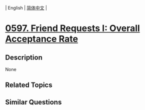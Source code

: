 
| English | [简体中文](README.md) |
# [0597. Friend Requests I: Overall Acceptance Rate](https://leetcode-cn.com/problems/friend-requests-i-overall-acceptance-rate/)
## Description
None
## Related Topics

## Similar Questions

